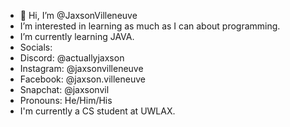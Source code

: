 - 👋 Hi, I’m @JaxsonVilleneuve
- I’m interested in learning as much as I can about programming.
- I’m currently learning JAVA.
- Socials:
 - Discord: @actuallyjaxson
 - Instagram: @jaxsonvilleneuve
 - Facebook: @jaxson.villeneuve
 - Snapchat: @jaxsonvil
- Pronouns: He/Him/His
- I'm currently a CS student at UWLAX.

<!---
JaxsonVilleneuve/JaxsonVilleneuve is a ✨ special ✨ repository because its `README.md` (this file) appears on your GitHub profile.
You can click the Preview link to take a look at your changes.
--->
